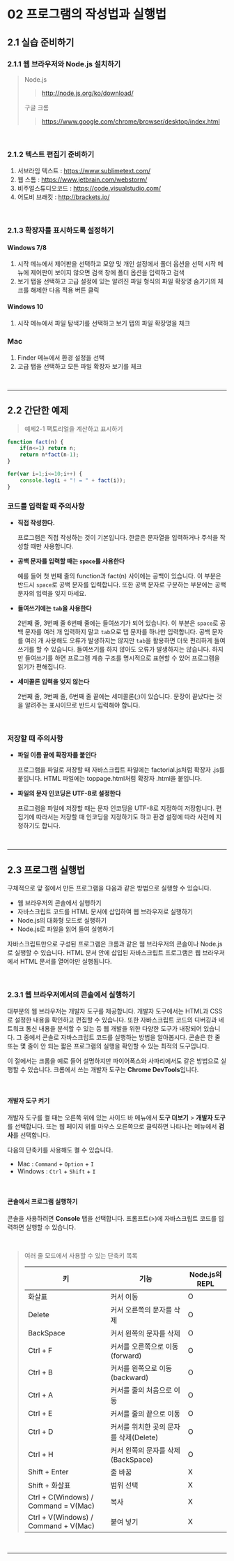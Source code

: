 # 02 프로그램의 작성법과 실행법

## 2.1 실습 준비하기

### 2.1.1 웹 브라우저와 Node.js 설치하기

> Node.js
>
> > http://node.js.org/ko/download/
>
> 구글 크롬
>
> > https://www.google.com/chrome/browser/desktop/index.html

<br />

### 2.1.2 텍스트 편집기 준비하기

1. 서브라임 텍스트 : https://www.sublimetext.com/
2. 웹 스톰 : https://www.jetbrain.com/webstorm/
3. 비주얼스튜디오코드 : https://code.visualstudio.com/
4. 어도비 브래킷 : http://brackets.io/

<br />

### 2.1.3 확장자를 표시하도록 설정하기

#### Windows 7/8

1. 시작 메뉴에서 제어판을 선택하고 모양 및 개인 설정에서 폴더 옵션을 선택
   시작 메뉴에 제어판이 보이지 않으면 검색 창에 폴더 옵션을 입력하고 검색
2. 보기 탭을 선택하고 고급 설정에 있는 알려진 파일 형식의 파일 확장명 숨기기의 
   체크를 해제한 다음 적용 버튼 클릭

#### Windows 10

1. 시작 메뉴에서 파일 탐색기를 선택하고 보기 탭의 파일 확장명을 체크

### Mac

1. Finder 메뉴에서 환경 설정을 선택
2. 고급 탭을 선택하고 모든 파일 확장자 보기를 체크

<br />

<hr />

## 2.2 간단한 예제

> 예제2-1 팩토리얼을 계산하고 표시하기

```javascript
function fact(n) {
    if(n<=1) return n;
    return n*fact(n-1);
}

for(var i=1;i<=10;i++) {
    console.log(i + "! = " + fact(i));
}
```

### 코드를 입력할 때 주의사항

+ **직접 작성한다.**

  프로그램은 직접 작성하는 것이 기본입니다. 한글은 문자열을 입력하거나 주석을 작성할 때만 사용합니다. 

+ **공백 문자를 입력할 때는 `space`를 사용한다**

  예를 들어 첫 번째 줄의 function과 fact(n) 사이에는 공백이 있습니다. 이 부분은 반드시 `space`로 공백 문자를 입력합니다. 또한 공백 문자로 구분하는 부분에는 공백 문자의 입력을 잊지 마세요.

+ **들여쓰기에는 `tab`을 사용한다**

  2번째 줄, 3번째 줄 6번째 줄에는 들여쓰기가 되어 있습니다. 이 부분은 `space`로 공백 문자를 여러 개 입력하지 말고 `tab`으로 탭 문자를 하나만 입력합니다. 공백 문자를 여러 개 사용해도 오류가 발생하지는 않지만 `tab`을 활용하면 더욱 편리하게 들여쓰기를 할 수 있습니다. 들여쓰기를 하지 않아도 오류가 발생하지는 않습니다. 하지만 들여쓰기를 하면 프로그램 계층 구조를 명시적으로 표현할 수 있어 프로그램을 읽기가 편해집니다. 

+ **세미콜론 입력을 잊지 않는다**

  2번째 줄, 3번째 줄, 6번째 줄 끝에는 세미콜론(;)이 있습니다. 문장이 끝났다는 것을 알려주는 표시이므로 반드시 입력해야 합니다. 

<br />

### 저장할 때 주의사항

+ **파일 이름 끝에 확장자를 붙인다**

  프로그램을 파일로 저장할 때 자바스크립트 파일에는 factorial.js처럼 확장자 .js를 붙입니다. HTML 파일에는 toppage.html처럼 확장자 .html을 붙입니다. 

+ **파일의 문자 인코딩은 UTF-8로 설정한다**

  프로그램을 파일에 저장할 때는 문자 인코딩을 UTF-8로 지정하여 저장합니다. 편집기에 따라서는 저장할 때 인코딩을 지정하기도 하고 환경 설정에 따라 사전에 지정하기도 합니다.  

<br /><hr />

## 2.3 프로그램 실행법

구체적으로 앞 절에서 만든 프로그램을 다음과 같은 방법으로 실행할 수 있습니다. 

+ 웹 브라우저의 콘솔에서 실행하기
+ 자바스크립트 코드를 HTML 문서에 삽입하여 웹 브라우저로 실행하기
+ Node.js의 대화형 모드로 실행하기
+ Node.js로 파일을 읽어 들여 실행하기

자바스크립트만으로 구성된 프로그램은 크롬과 같은 웹 브라우저의 콘솔이나 Node.js로 실행할 수 있습니다. HTML 문서 안에 삽입된 자바스크립트 프로그램은 웹 브라우저에서 HTML 문서를 열어야만 실행됩니다. 

<br />

### 2.3.1 웹 브라우저에서의 콘솔에서 실행하기

대부분의 웹 브라우저는 개발자 도구를 제공합니다. 개발자 도구에서는 HTML과 CSS로 설정한 내용을 확인하고 편집할 수 있습니다. 또한 자바스크립트 코드의 디버깅과 네트워크 통신 내용을 분석할 수 있는 등 웹 개발을 위한 다양한 도구가 내장되어 있습니다. 그 중에서 콘솔로 자바스크립트 코드를 실행하는 방법을 알아봅시다. 콘솔은 한 줄 또는 몇 줄이 안 되는 짧은 프로그램의 실행을 확인할 수 있는 최적의 도구입니다. 

이 절에서는 크롬을 예로 들어 설명하지만 파이어폭스와 사파리에서도 같은 방법으로 실행할 수 있습니다. 크롬에서 쓰는 개발자 도구는 **Chrome DevTools**입니다. 

<br />

#### 개발자 도구 켜기

개발자 도구를 켤 때는 오른쪽 위에 있는 사이드 바 메뉴에서 **도구 더보기** > **개발자 도구**를 선택합니다. 또는 웹 페이지 위를 마우스 오른쪽으로 클릭하면 나타나는 메뉴에서 **검사**를 선택합니다. 

다음의 단축키를 사용해도 켤 수 있습니다. 

+ Mac : `Command` + `Option` + `I`
+ Windows : `Ctrl` + `Shift` + `I`

<br />

#### 콘솔에서 프로그램 실행하기

콘솔을 사용하려면 **Console** 탭을 선택합니다. 
프롬프트(>)에 자바스크립트 코드를 입력하면 실행할 수 있습니다. 

<br />

> 여러 줄 모드에서 사용할 수 있는 단축키 목록
>
> <table>
>     <thead>
>     	<tr>
>         	<th>키</th>
>         	<th>기능</th>
>         	<th>Node.js의 REPL</th>
>         </tr>
>     </thead>
>     <tbody>
>     	<tr>
>         	<td>화살표</td>
>         	<td>커서 이동</td>
>         	<td>O</td>
>         </tr>
>         <tr>
>         	<td>Delete</td>
>         	<td>커서 오른쪽의 문자를 삭제</td>
>         	<td>O</td>
>         </tr>
>         <tr>
>         	<td>BackSpace</td>
>         	<td>커서 왼쪽의 문자를 삭제</td>
>         	<td>O</td>
>         </tr>
>         <tr>
>         	<td>Ctrl + F</td>
>             <td>커서를 오른쪽으로 이동(forward)</td>
>             <td>O</td>
>         </tr>
>         <tr>
>         	<td>Ctrl + B</td>
>             <td>커서를 왼쪽으로 이동(backward)</td>
>             <td>O</td>
>         </tr>
>         <tr>
>         	<td>Ctrl + A</td>
>             <td>커서를 줄의 처음으로 이동</td>
>             <td>O</td>
>         </tr>
>         <tr>
>         	<td>Ctrl + E</td>
>             <td>커서를 줄의 끝으로 이동</td>
>             <td>O</td>
>         </tr>
>         <tr>
>         	<td>Ctrl + D</td>
>             <td>커서를 위치한 곳의 문자를 삭제(Delete)</td>
>             <td>O</td>
>         </tr>
>         <tr>
>         	<td>Ctrl + H</td>
>             <td>커서 왼쪽의 문자를 삭제(BackSpace)</td>
>             <td>O</td>
>         </tr>
>         <tr>
>         	<td>Shift + Enter</td>
>             <td>줄 바꿈</td>
>             <td>X</td>
>         </tr>
>         <tr>
>         	<td>Shift + 화살표</td>
>             <td>범위 선택</td>
>             <td>X</td>
>         </tr>
>         <tr>
>         	<td>Ctrl + C(Windows) / Command = V(Mac)</td>
>             <td>복사</td>
>             <td>X</td>
>         </tr>
>         <tr>
>         	<td>Ctrl + V(Windows) / Command + V(Mac)</td>
>             <td>붙여 넣기</td>
>             <td>X</td>
>         </tr>
>     </tbody>
> </table>

<br />

<hr />

